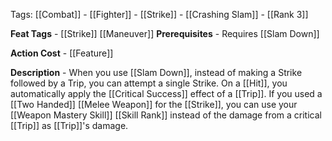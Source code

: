 Tags: [[Combat]] - [[Fighter]] - [[Strike]] - [[Crashing Slam]] - [[Rank 3]]

**Feat Tags** - [[Strike]] [[Maneuver]]
**Prerequisites** - Requires [[Slam Down]]

**Action Cost** - [[Feature]]

**Description** - When you use [[Slam Down]], instead of making a Strike followed by a Trip, you can attempt a single Strike. On a [[Hit]], you automatically apply the [[Critical Success]] effect of a [[Trip]]. If you used a  [[Two Handed]] [[Melee Weapon]] for the [[Strike]], you can use  your [[Weapon Mastery Skill]] [[Skill Rank]] instead of the damage from a critical [[Trip]] as [[Trip]]'s damage.
